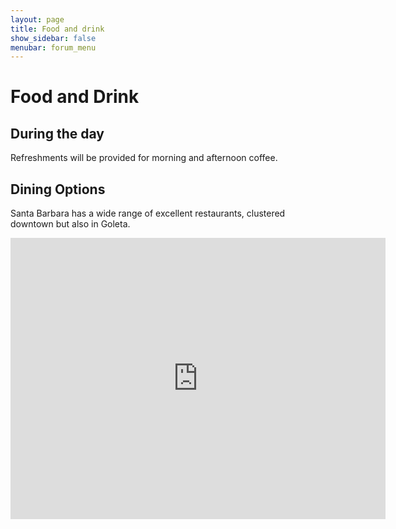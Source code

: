 ```yaml
---
layout: page
title: Food and drink
show_sidebar: false
menubar: forum_menu
---
```


# Food and Drink

## During the day
Refreshments will be provided for morning and afternoon coffee.  

## Dining Options

Santa Barbara has a wide range of excellent restaurants, clustered downtown but also in Goleta.  

<iframe src="https://www.google.com/maps/embed?pb=!1m16!1m12!1m3!1d27939.974305768552!2d-119.71758109247445!3d34.42449196137262!2m3!1f0!2f0!3f0!3m2!1i1024!2i768!4f13.1!2m1!1sdinner%20in%20downtown%20santa%20barbara%2C%20ca!5e1!3m2!1sen!2sus!4v1753416638788!5m2!1sen!2sus" width="600" height="450" style="border:0;" allowfullscreen="" loading="lazy" referrerpolicy="no-referrer-when-downgrade"></iframe>
